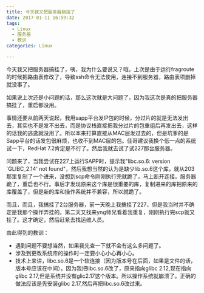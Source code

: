 ```yaml
---
title: 今天我又把服务器搞挂了
date: 2017-01-11 16:59:32
tags: 
  - Linux
  - 服务器
  - 教训
categories: Linux

---
```

今天我又把服务器搞挂了，咦，我为什么要说又？哦，上次是由于运行fragroute的时候把路由表修改了，导致ssh命令无法使用，连接不到服务器，路由表项删掉就没事了。

如果说上次还是小问题的话，那么这次就是大问题了，因为我这次是真的把服务器搞挂了，重启都没用。

事情还要从前两天说起，我用sapp平台发IP包的时候，分过片的就是无法发出去，其实也不是发不出去，而是协议栈直接把我分过片的包重组后再发出去，这样的话我的逃逸就没用了。所以本来打算直接从MAC层发过去的，但是坑爹的是Sapp平台的话发包很麻烦，也收不到MAC层的包。佳哥建议我换个低一点的系统试一下，RedHat 7.2肯定是不行了。然后我就去试了试227那台服务器。

问题来了，当我尝试在227上运行SAPP时，提示我"libc.so.6: version `GLIBC_2.14' not found"，然后我想当然的认为是缺少lib.so.6这个库，就从203那里复制了一个进来，没想到scp命令刚刚执行完就跪了，马上断开连接。服务器跪了，重启也不行。事后才发现原来这个库是很重要的库，复制进来的库把原来的库覆盖了，但是新的库和操作系统并不兼容，所以就跪了。

而且，而且，我搞挂了2台服务器，前一天晚上我搞挂了227，但是我当时并不确定是我那个操作弄挂的。第二天又找来yng师兄看着我重复，刚刚执行完scp就又挂了。这才确定，然后赶紧去找运维人员。


由此得到的教训：

* 遇到问题不要想当然，如果我先查一下就不会有这么多问题了。
* 涉及到更改系统库的操作时一定要小心小心再小心。
* 技术上来讲，libc.so.6是一个软连接（因为版本号在后面，如果是文件的话，版本号应该在中间），因为我把libc.so.6改了，原来指向glibc 2.12,现在指向glibc 2.17,但是系统并没有glic2.17这个版本。所以操作系统就崩溃了。正确的做法应该是先安装glibc 2.17,然后再把libc.so.6改过来。
